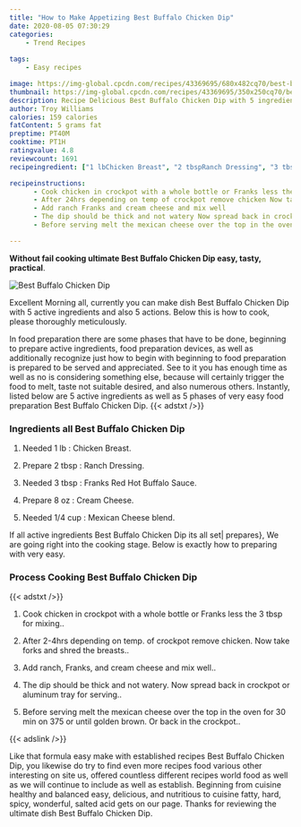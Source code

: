 ```yaml
---
title: "How to Make Appetizing Best Buffalo Chicken Dip"
date: 2020-08-05 07:30:29
categories:
    - Trend Recipes
    
tags:
    - Easy recipes

image: https://img-global.cpcdn.com/recipes/43369695/680x482cq70/best-buffalo-chicken-dip-recipe-main-photo.jpg
thumbnail: https://img-global.cpcdn.com/recipes/43369695/350x250cq70/best-buffalo-chicken-dip-recipe-main-photo.jpg
description: Recipe Delicious Best Buffalo Chicken Dip with 5 ingredients and 5 stages of easy cooking.
author: Troy Williams
calories: 159 calories
fatContent: 5 grams fat
preptime: PT40M
cooktime: PT1H
ratingvalue: 4.8
reviewcount: 1691
recipeingredient: ["1 lbChicken Breast", "2 tbspRanch Dressing", "3 tbspFranks Red Hot Buffalo Sauce", "8 ozCream Cheese", "1/4 cupMexican Cheese blend"]

recipeinstructions: 
      - Cook chicken in crockpot with a whole bottle or Franks less the 3 tbsp for mixing 
      - After 24hrs depending on temp of crockpot remove chicken Now take forks and shred the breasts 
      - Add ranch Franks and cream cheese and mix well 
      - The dip should be thick and not watery Now spread back in crockpot or aluminum tray for serving 
      - Before serving melt the mexican cheese over the top in the oven for 30 min on 375 or until golden brown Or back in the crockpot

---
```




**Without fail cooking ultimate Best Buffalo Chicken Dip easy, tasty, practical**. 


![Best Buffalo Chicken Dip](https://img-global.cpcdn.com/recipes/43369695/680x482cq70/best-buffalo-chicken-dip-recipe-main-photo.jpg "Best Buffalo Chicken Dip")




Excellent Morning all, currently you can make dish Best Buffalo Chicken Dip with 5 active ingredients and also 5 actions. Below this is how to cook, please thoroughly meticulously.

In food preparation there are some phases that have to be done, beginning to prepare active ingredients, food preparation devices, as well as additionally recognize just how to begin with beginning to food preparation is prepared to be served and appreciated. See to it you has enough time as well as no is considering something else, because will certainly trigger the food to melt, taste not suitable desired, and also numerous others. Instantly, listed below are 5 active ingredients as well as 5 phases of very easy food preparation Best Buffalo Chicken Dip.
{{< adstxt />}}

### Ingredients all Best Buffalo Chicken Dip


1. Needed 1 lb : Chicken Breast.

1. Prepare 2 tbsp : Ranch Dressing.

1. Needed 3 tbsp : Franks Red Hot Buffalo Sauce.

1. Prepare 8 oz : Cream Cheese.

1. Needed 1/4 cup : Mexican Cheese blend.



If all active ingredients Best Buffalo Chicken Dip its all set| prepares}, We are going right into the cooking stage. Below is exactly how to preparing with very easy.

### Process Cooking Best Buffalo Chicken Dip

{{< adstxt />}}


1. Cook chicken in crockpot with a whole bottle or Franks less the 3 tbsp for mixing..



1. After 2-4hrs depending on temp. of crockpot remove chicken. Now take forks and shred the breasts..



1. Add ranch, Franks, and cream cheese and mix well..



1. The dip should be thick and not watery. Now spread back in crockpot or aluminum tray for serving..



1. Before serving melt the mexican cheese over the top in the oven for 30 min on 375 or until golden brown. Or back in the crockpot..





{{< adslink />}}

Like that formula easy make with established recipes Best Buffalo Chicken Dip, you likewise do try to find even more recipes food various other interesting on site us, offered countless different recipes world food as well as we will continue to include as well as establish. Beginning from cuisine healthy and balanced easy, delicious, and nutritious to cuisine fatty, hard, spicy, wonderful, salted acid gets on our page. Thanks for reviewing the ultimate dish Best Buffalo Chicken Dip.
